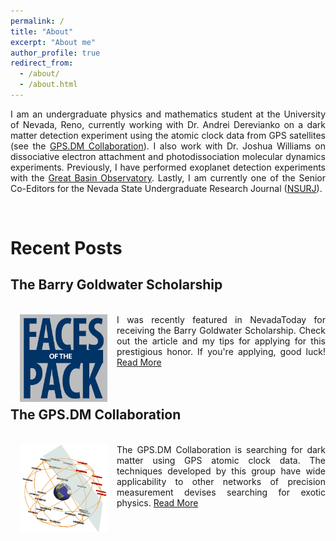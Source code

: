 ```yaml
---
permalink: /
title: "About"
excerpt: "About me"
author_profile: true
redirect_from: 
  - /about/
  - /about.html
---
```

<p align="justify">
I am an undergraduate physics and mathematics student at the University of Nevada, Reno, currently working with Dr. Andrei Derevianko on a dark matter detection experiment using the atomic clock data from GPS satellites (see the <a href="http://www.dereviankogroup.com/">GPS.DM Collaboration</a>). I also work with Dr. Joshua Williams on dissociative electron attachment and photodissociation molecular dynamics experiments. Previously, I have performed exoplanet detection experiments with the <a href="http://www.greatbasinobservatory.org/">Great Basin Observatory</a>. Lastly, I am currently one of the Senior Co-Editors for the Nevada State Undergraduate Research Journal (<a href="http://www.nsurj.com/">NSURJ</a>).
</p>
<br>

Recent Posts
======
<h2>The Barry Goldwater Scholarship</h2>
<div align="justify">
<br/><img src='/images/facesofthepack.jpg' width='140' height='140' align='left' hspace="15"> I was recently featured in NevadaToday for receiving the Barry Goldwater Scholarship. Check out the article and my tips for applying for this prestigious honor. If you're applying, good luck! <a href="https://gpanelli.github.io/posts/2019/06/facesofthepack/">Read More</a>
</div>
<br>
<br>

<h2>The GPS.DM Collaboration</h2>
<div align="justify">
<br/><img src='/images/gpsdm.jpg' width='140' height='140' align='left' hspace="15"> The GPS.DM Collaboration is searching for dark matter using GPS atomic clock data. The techniques developed by this group have wide applicability to other networks of precision measurement devises searching for exotic physics. <a href="https://gpanelli.github.io/posts/2019/07/GPSDM/">Read More</a>
</div>



<!-- {% include base_path %}
{% capture written_year %}'None'{% endcapture %}
{% for post in site.posts %}
  {% capture year %}{{ post.date | date: '%Y' }}{% endcapture %}
  {% include archive-single.html %}
{% endfor %} -->
